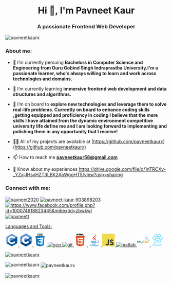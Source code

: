 <h1 align="center">Hi 👋, I'm Pavneet Kaur</h1>
<h3 align="center">A passionate Frontend Web Developer</h3>


<p align="left"> <img src="https://komarev.com/ghpvc/?username=pavneetkaurx&label=Profile%20views&color=0e75b6&style=flat" alt="pavneetkaurx" /> </p>


<h3 align="left">About me:</h3>

- 🔭 I’m currently persuing **Bachelors in Computer Science and Engineering from Guru Gobind Singh Indraprastha University.I'm a passionate learner, who's always willing to learn and work across technologies and domains.**

- 🌱 I’m currently learning **immersive frontend web development and data structures and algorithms.**

- 🤝 I’m on board to **explore new technologies and leverage them to solve real-life problems. Currently on board to enhance coding skills ,getting equipped and proficiency in coding I believe that the mere skills I have attained from the dynamic environment competitive university life define me and I am looking forward to implementing and polishing them in any opportunity that I receive!**

- 👨‍💻 All of my projects are available at [https://github.com/pavneetkaurx](https://github.com/pavneetkaurx)

- 📫 How to reach me **pavneetkaur58@gmail.com**

- 📄 Know about my experiences  https://drive.google.com/file/d/1nTRCXy-_YZxjJHsvHZT3LBK2AoWgoHT5/view?usp=sharing

<h3 align="left">Connect with me:</h3>
<p align="left">
<a href="https://twitter.com/pavneet2020" target="blank"><img align="center" src="https://raw.githubusercontent.com/rahuldkjain/github-profile-readme-generator/master/src/images/icons/Social/twitter.svg" alt="pavneet2020" height="30" width="40" /></a>
<a href="https://linkedin.com/in/pavneet-kaur-903898203" target="blank"><img align="center" src="https://raw.githubusercontent.com/rahuldkjain/github-profile-readme-generator/master/src/images/icons/Social/linked-in-alt.svg" alt="pavneet-kaur-903898203" height="30" width="40" /></a>
<a href="https://fb.com/https://www.facebook.com/profile.php?id=100074618823445&mibextid=zbwkwl" target="blank"><img align="center" src="https://raw.githubusercontent.com/rahuldkjain/github-profile-readme-generator/master/src/images/icons/Social/facebook.svg" alt="https://www.facebook.com/profile.php?id=100074618823445&mibextid=zbwkwl" height="30" width="40" /></a>
<a href="https://instagram.com/pavneett" target="blank"><img align="center" src="https://raw.githubusercontent.com/rahuldkjain/github-profile-readme-generator/master/src/images/icons/Social/instagram.svg" alt="pavneett" height="30" width="40" /></a>
</p>
<p align="left"> <a href="https://www.cprogr
<h3 align="left">Languages and Tools:</h3>
<p align="left"> <a href="https://www.cprogramming.com/" target="_blank" rel="noreferrer"> <img src="https://raw.githubusercontent.com/devicons/devicon/master/icons/c/c-original.svg" alt="c" width="40" height="40"/> </a> <a href="https://www.w3schools.com/cpp/" target="_blank" rel="noreferrer"> <img src="https://raw.githubusercontent.com/devicons/devicon/master/icons/cplusplus/cplusplus-original.svg" alt="cplusplus" width="40" height="40"/> </a> <a href="https://www.w3schools.com/css/" target="_blank" rel="noreferrer"> <img src="https://raw.githubusercontent.com/devicons/devicon/master/icons/css3/css3-original-wordmark.svg" alt="css3" width="40" height="40"/> </a> <a href="https://cloud.google.com" target="_blank" rel="noreferrer"> <img src="https://www.vectorlogo.zone/logos/google_cloud/google_cloud-icon.svg" alt="gcp" width="40" height="40"/> </a> <a href="https://git-scm.com/" target="_blank" rel="noreferrer"> <img src="https://www.vectorlogo.zone/logos/git-scm/git-scm-icon.svg" alt="git" width="40" height="40"/> </a> <a href="https://www.w3.org/html/" target="_blank" rel="noreferrer"> <img src="https://raw.githubusercontent.com/devicons/devicon/master/icons/html5/html5-original-wordmark.svg" alt="html5" width="40" height="40"/> </a> <a href="https://www.java.com" target="_blank" rel="noreferrer"> <img src="https://raw.githubusercontent.com/devicons/devicon/master/icons/java/java-original.svg" alt="java" width="40" height="40"/> </a> <a href="https://developer.mozilla.org/en-US/docs/Web/JavaScript" target="_blank" rel="noreferrer"> <img src="https://raw.githubusercontent.com/devicons/devicon/master/icons/javascript/javascript-original.svg" alt="javascript" width="40" height="40"/> </a> <a href="https://www.mathworks.com/" target="_blank" rel="noreferrer"> <img src="https://upload.wikimedia.org/wikipedia/commons/2/21/Matlab_Logo.png" alt="matlab" width="40" height="40"/> </a> <a href="https://www.mysql.com/" target="_blank" rel="noreferrer"> <img src="https://raw.githubusercontent.com/devicons/devicon/master/icons/mysql/mysql-original-wordmark.svg" alt="mysql" width="40" height="40"/> </a> <a href="https://reactjs.org/" target="_blank" rel="noreferrer"> <img src="https://raw.githubusercontent.com/devicons/devicon/master/icons/react/react-original-wordmark.svg" alt="react" width="40" height="40"/> </a> </p>

<p align="left"> <a href="https://github.com/ryo-ma/github-profile-trophy"><img src="https://github-profile-trophy.vercel.app/?username=pavneetkaurx" alt="pavneetkaurx" /></a> </p>

<p><img align="left" src="https://github-readme-stats.vercel.app/api/top-langs?username=pavneetkaurx&show_icons=true&locale=en&layout=compact" alt="pavneetkaurx" /></p>

<p>&nbsp;<img align="center" src="https://github-readme-stats.vercel.app/api?username=pavneetkaurx&show_icons=true&locale=en" alt="pavneetkaurx" /></p>

<p><img align="center" src="https://github-readme-streak-stats.herokuapp.com/?user=pavneetkaurx&" alt="pavneetkaurx" /></p>
